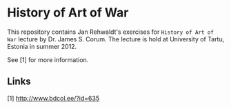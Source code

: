 History of Art of War
=====================

This repository contains Jan Rehwaldt's exercises for `History of Art of War` lecture by Dr. James S. Corum.
The lecture is hold at University of Tartu, Estonia in summer 2012.

See [1] for more information.

Links
-----

[1] http://www.bdcol.ee/?id=635
